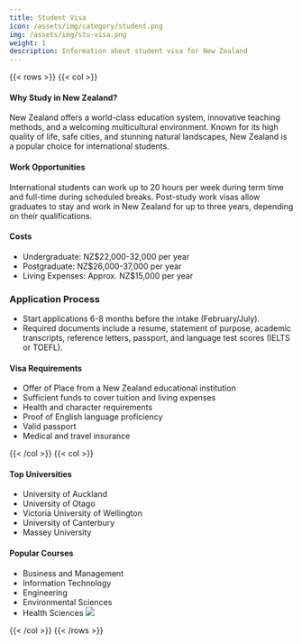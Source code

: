 ```yaml
---
title: Student Visa
icon: /assets/img/category/student.png
img: /assets/img/stu-visa.png
weight: 1
description: Information about student visa for New Zealand
---
```


{{< rows  >}}
{{< col  >}}

#### Why Study in New Zealand?

New Zealand offers a world-class education system, innovative teaching methods, and a welcoming multicultural environment. Known for its high quality of life, safe cities, and stunning natural landscapes, New Zealand is a popular choice for international students.

#### Work Opportunities

International students can work up to 20 hours per week during term time and full-time during scheduled breaks. Post-study work visas allow graduates to stay and work in New Zealand for up to three years, depending on their qualifications.

#### Costs

- Undergraduate: NZ$22,000-32,000 per year
- Postgraduate: NZ$26,000-37,000 per year
- Living Expenses: Approx. NZ$15,000 per year

### Application Process

- Start applications 6-8 months before the intake (February/July).
- Required documents include a resume, statement of purpose, academic transcripts, reference letters, passport, and language test scores (IELTS or TOEFL).

#### Visa Requirements

- Offer of Place from a New Zealand educational institution
- Sufficient funds to cover tuition and living expenses
- Health and character requirements
- Proof of English language proficiency
- Valid passport
- Medical and travel insurance

{{< /col  >}}
{{< col  >}}

#### Top Universities

- University of Auckland
- University of Otago
- Victoria University of Wellington
- University of Canterbury
- Massey University

#### Popular Courses

- Business and Management
- Information Technology
- Engineering
- Environmental Sciences
- Health Sciences
  ![](https://images.unsplash.com/photo-1718567234257-d5fd9ae5544d?q=80&w=2080&auto=format&fit=crop&ixlib=rb-4.0.3&ixid=M3wxMjA3fDB8MHxwaG90by1wYWdlfHx8fGVufDB8fHx8fA%3D%3D)

{{< /col  >}}
{{< /rows  >}}
